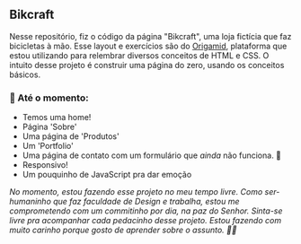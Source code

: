 ## Bikcraft
Nesse repositório, fiz o código da página "Bikcraft", uma loja fictícia que faz bicicletas à mão. Esse layout e exercícios são do [Origamid](https://www.origamid.com), plataforma que estou utilizando para relembrar diversos conceitos de HTML e CSS. O intuito desse projeto é construir uma página do zero, usando os conceitos básicos. 

### 📍 Até o momento:
* Temos uma home!
* Página 'Sobre'
* Uma página de 'Produtos'
* Um 'Portfolio'
* Uma página de contato com um formulário que _ainda_ não funciona. 🤡
* Responsivo!
* Um pouquinho de JavaScript pra dar emoção

_No momento, estou fazendo esse projeto no meu tempo livre. Como ser-humaninho que faz faculdade de Design e trabalha, estou me comprometendo com um commitinho por dia, na paz do Senhor. Sinta-se livre pra acompanhar cada pedacinho desse projeto. Estou fazendo com muito carinho porque gosto de aprender sobre o assunto. 🤙🏻_ 
